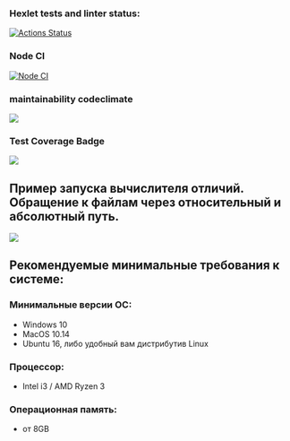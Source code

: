### Hexlet tests and linter status:
[![Actions Status](https://github.com/semenChe/frontend-project-46/workflows/hexlet-check/badge.svg)](https://github.com/semenChe/frontend-project-46/actions)
### Node CI
[![Node CI](https://github.com/semenChe/frontend-project-46/actions/workflows/nodejs.yml/badge.svg)](https://github.com/semenChe/frontend-project-46/actions/workflows/nodejs.yml)
### maintainability codeclimate
<a href="https://codeclimate.com/github/semenChe/frontend-project-46/maintainability"><img src="https://api.codeclimate.com/v1/badges/a4f12b1ecabfe4cea78f/maintainability" /></a>

### Test Coverage Badge
<a href="https://codeclimate.com/github/semenChe/frontend-project-46/test_coverage"><img src="https://api.codeclimate.com/v1/badges/a4f12b1ecabfe4cea78f/test_coverage" /></a>

## Пример запуска вычислителя отличий. Обращение к файлам через относительный и абсолютный путь.
<a href="https://asciinema.org/a/1rzdwuYPq8BdYRvuLXD8UwRLL" target="_blank"><img src="https://asciinema.org/a/1rzdwuYPq8BdYRvuLXD8UwRLL.svg" /></a>

## Рекомендуемые минимальные требования к системе:
### Минимальные версии ОС:
* Windows 10
* MacOS 10.14
* Ubuntu 16, либо удобный вам дистрибутив Linux
### Процессор: 
* Intel i3 / AMD Ryzen 3
### Операционная память: 
* от 8GB